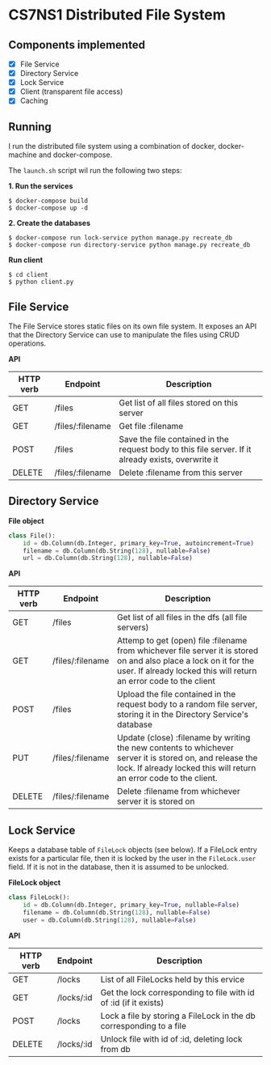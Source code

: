 # CS7NS1 Distributed File System

## Components implemented

- [x] File Service
- [x] Directory Service
- [x] Lock Service
- [x] Client (transparent file access)
- [x] Caching

## Running

I run the distributed file system using a combination of docker, docker-machine and docker-compose.

The `launch.sh` script wil run the following two steps:

**1. Run the services**
```shell
$ docker-compose build
$ docker-compose up -d
```
**2. Create the databases**
```shell
$ docker-compose run lock-service python manage.py recreate_db
$ docker-compose run directory-service python manage.py recreate_db
```

**Run client**
```shell
$ cd client
$ python client.py
```

## File Service

The File Service stores static files on its own file system. It exposes an API that the Directory Service can use to manipulate the files using CRUD operations.

**API**

| HTTP verb | Endpoint | Description |
| --------- | -------- | ------------|
| GET       | /files   | Get list of all files stored on this server |
| GET | /files/:filename | Get file :filename |
| POST | /files | Save the file contained in the request body to this file server. If it already exists, overwrite it |
| DELETE | /files/:filename | Delete :filename from this server |

## Directory Service

**File object**

```python
class File():
    id = db.Column(db.Integer, primary_key=True, autoincrement=True)
    filename = db.Column(db.String(128), nullable=False)
    url = db.Column(db.String(128), nullable=False)
```

**API**

| HTTP verb | Endpoint | Description |
| --------- | -------- | ------------|
| GET       | /files   | Get list of all files in the dfs (all file servers) |
| GET | /files/:filename | Attemp to get (open) file :filename from whichever file server it is stored on and also place a lock on it for the user. If already locked this will return an error code to the client |
| POST | /files | Upload the file contained in the request body to a random file server, storing it in the Directory Service's database |
| PUT | /files/:filename | Update (close) :filename by writing the new contents to whichever server it is stored on, and release the lock. If already locked this will return an error code to the client. 
| DELETE | /files/:filename | Delete :filename from whichever server it is stored on |

## Lock Service

Keeps a database table of `FileLock` objects (see below). If a FileLock entry exists for a particular file, then it is locked by the user in the `FileLock.user` field. If it is not in the database, then it is assumed to be unlocked.

**FileLock object**
```python
class FileLock():
    id = db.Column(db.Integer, primary_key=True, nullable=False)
    filename = db.Column(db.String(128), nullable=False)
    user = db.Column(db.String(128), nullable=False)
```

**API**

| HTTP verb | Endpoint | Description |
| --------- | -------- | ------------|
| GET       | /locks   | List of all FileLocks held by this ervice |
| GET | /locks/:id | Get the lock corresponding to file with id of :id (if it exists) |
| POST | /locks | Lock a file by storing a FileLock in the db corresponding to a file |
| DELETE | /locks/:id | Unlock file with id of :id, deleting lock from db |